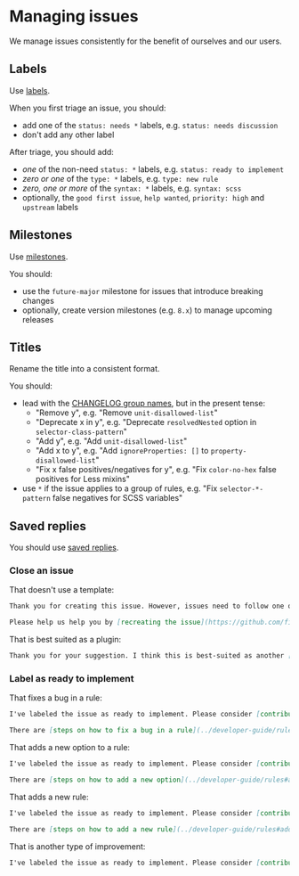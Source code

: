 # Managing issues

We manage issues consistently for the benefit of ourselves and our users.

## Labels

Use [labels](https://github.com/firefoxic/stylelint-codeguide/labels).

When you first triage an issue, you should:

- add one of the `status: needs *` labels, e.g. `status: needs discussion`
- don't add any other label

After triage, you should add:

- _one_ of the non-need `status: *` labels, e.g. `status: ready to implement`
- _zero or one_ of the `type: *` labels, e.g. `type: new rule`
- _zero, one or more_ of the `syntax: *` labels, e.g. `syntax: scss`
- optionally, the `good first issue`, `help wanted`, `priority: high` and `upstream` labels

## Milestones

Use [milestones](https://github.com/firefoxic/stylelint-codeguide/milestones).

You should:

- use the `future-major` milestone for issues that introduce breaking changes
- optionally, create version milestones (e.g. `8.x`) to manage upcoming releases

## Titles

Rename the title into a consistent format.

You should:

- lead with the [CHANGELOG group names](pull-requests.md), but in the present tense:
  - "Remove y", e.g. "Remove `unit-disallowed-list`"
  - "Deprecate x in y", e.g. "Deprecate `resolvedNested` option in `selector-class-pattern`"
  - "Add y", e.g. "Add `unit-disallowed-list`"
  - "Add x to y", e.g. "Add `ignoreProperties: []` to `property-disallowed-list`"
  - "Fix x false positives/negatives for y", e.g. "Fix `color-no-hex` false positives for Less mixins"
- use `*` if the issue applies to a group of rules, e.g. "Fix `selector-*-pattern` false negatives for SCSS variables"

## Saved replies

You should use [saved replies](https://help.github.com/en/github/writing-on-github/working-with-saved-replies).

### Close an issue

That doesn't use a template:

```md
Thank you for creating this issue. However, issues need to follow one of our templates so that we can clearly understand your particular circumstances.

Please help us help you by [recreating the issue](https://github.com/firefoxic/stylelint-codeguide/issues/new/choose) using one of our templates.
```

That is best suited as a plugin:

```md
Thank you for your suggestion. I think this is best-suited as another [plugin](https://stylelint.io/developer-guide/plugins).
```

### Label as ready to implement

That fixes a bug in a rule:

```md
I've labeled the issue as ready to implement. Please consider [contributing](https://github.com/firefoxic/stylelint-codeguide/blob/main/CONTRIBUTING.md) if you have time.

There are [steps on how to fix a bug in a rule](../developer-guide/rules#fix-a-bug-in-a-rule) in the Developer guide.
```

That adds a new option to a rule:

```md
I've labeled the issue as ready to implement. Please consider [contributing](https://github.com/firefoxic/stylelint-codeguide/blob/main/CONTRIBUTING.md) if you have time.

There are [steps on how to add a new option](../developer-guide/rules#add-an-option-to-a-rule) in the Developer guide.
```

That adds a new rule:

```md
I've labeled the issue as ready to implement. Please consider [contributing](https://github.com/firefoxic/stylelint-codeguide/blob/main/CONTRIBUTING.md) if you have time.

There are [steps on how to add a new rule](../developer-guide/rules#add-a-rule) in the Developer guide.
```

That is another type of improvement:

```md
I've labeled the issue as ready to implement. Please consider [contributing](https://github.com/firefoxic/stylelint-codeguide/blob/main/CONTRIBUTING.md) if you have time.
```
